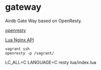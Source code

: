 # gateway
Airdb Gate Way based on OpenResty.

[openresty](https://hub.docker.com/r/openresty/openresty/dockerfile)

[Lua Nginx API](https://openresty-reference.readthedocs.io/en/latest/Lua_Nginx_API/)
```
vagrant ssh
openresty -p /vagrant/
```

LC_ALL=C LANGUAGE=C  resty  lua/index.lua
